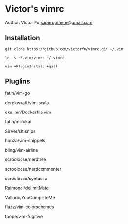 Victor's vimrc
=============

Author: Victor Fu <supergothere@gmail.com>

Installation
------------

```
git clone https://github.com/victorfu/vimrc.git ~/.vim
```

```
ln -s ~/.vim/vimrc ~/.vimrc
```

```
vim +PluginInstall +qall
```

Pluglins
------------
fatih/vim-go

derekwyatt/vim-scala

ekalinin/Dockerfile.vim

fatih/molokai

SirVer/ultisnips

honza/vim-snippets

bling/vim-airline

scrooloose/nerdtree

scrooloose/nerdcommenter

scrooloose/syntastic

Raimondi/delimitMate

Valloric/YouCompleteMe

flazz/vim-colorschemes

tpope/vim-fugitive

